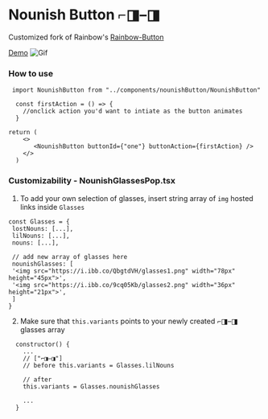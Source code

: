# Nounish Button ⌐◨–◨

Customized fork of Rainbow's [Rainbow-Button](https://github.com/rainbow-me/rainbow-button)

[Demo](https://nounish-button.vercel.app/)
![Gif](https://s10.gifyu.com/images/nounishbutton_demoa83883b237f2cbd3.md.gif)


### How to use

`` import NounishButton from "../components/nounishButton/NounishButton"``


```
  const firstAction = () => {
    //onclick action you'd want to intiate as the button animates
  }
  
return (
    <>
       <NounishButton buttonId={"one"} buttonAction={firstAction} />
    </>
  )

```

### Customizability - NounishGlassesPop.tsx

1. To add your own selection of glasses, insert string array of ``img`` hosted links inside ``Glasses``
```
const Glasses = {
 lostNouns: [...],
 lilNouns: [...],
 nouns: [...],
 
 // add new array of glasses here
 nounishGlasses: [
 '<img src="https://i.ibb.co/QbgtdVH/glasses1.png" width="78px" height="45px">',
 '<img src="https://i.ibb.co/9cq05Kb/glasses2.png" width="36px" height="21px">',
 ]
}

``` 
2. Make sure that ``this.variants`` points to your newly created ⌐◨–◨ glasses array
```
  constructor() {
    ...
    // ["⌐◨–◨"]
    // before this.variants = Glasses.lilNouns
    
    // after
    this.variants = Glasses.nounishGlasses
    
    ...
  }
    
```
